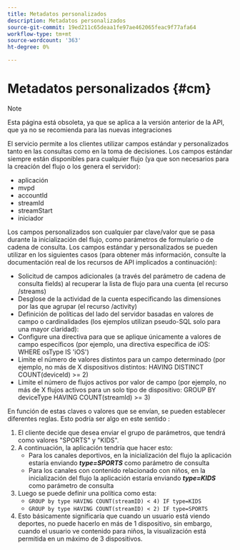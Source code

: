 ```yaml
---
title: Metadatos personalizados
description: Metadatos personalizados
source-git-commit: 19ed211c65deaa1fe97ae462065feac9f77afa64
workflow-type: tm+mt
source-wordcount: '363'
ht-degree: 0%

---
```




# Metadatos personalizados {#cm}

>[!NOTE]
>
> Esta página está obsoleta, ya que se aplica a la versión anterior de la API, que ya no se recomienda para las nuevas integraciones

El servicio permite a los clientes utilizar campos estándar y personalizados tanto en las consultas como en la toma de decisiones. Los campos estándar siempre están disponibles para cualquier flujo (ya que son necesarios para la creación del flujo o los genera el servidor):

* aplicación
* mvpd
* accountId
* streamId
* streamStart
* iniciador


Los campos personalizados son cualquier par clave/valor que se pasa durante la inicialización del flujo, como parámetros de formulario o de cadena de consulta. Los campos estándar y personalizados se pueden utilizar en los siguientes casos (para obtener más información, consulte la documentación real de los recursos de API implicados a continuación):

* Solicitud de campos adicionales (a través del parámetro de cadena de consulta fields) al recuperar la lista de flujo para una cuenta (el recurso /streams)
* Desglose de la actividad de la cuenta especificando las dimensiones por las que agrupar (el recurso /activity)
* Definición de políticas del lado del servidor basadas en valores de campo o cardinalidades (los ejemplos utilizan pseudo-SQL solo para una mayor claridad):
* Configure una directiva para que se aplique únicamente a valores de campo específicos (por ejemplo, una directiva específica de iOS: WHERE osType IS &#39;iOS&#39;)
* Limite el número de valores distintos para un campo determinado (por ejemplo, no más de X dispositivos distintos: HAVING DISTINCT COUNT(deviceId) >= 2)
* Limite el número de flujos activos por valor de campo (por ejemplo, no más de X flujos activos para un solo tipo de dispositivo: GROUP BY deviceType HAVING COUNT(streamId) >= 3)


En función de estas claves o valores que se envían, se pueden establecer diferentes reglas. Esto podría ser algo en este sentido :

1. El cliente decide que desea enviar el grupo de parámetros, que tendrá como valores &quot;SPORTS&quot; y &quot;KIDS&quot;.
1. A continuación, la aplicación tendría que hacer esto:
   * Para los canales deportivos, en la inicialización del flujo la aplicación estaría enviando ***type=SPORTS*** como parámetro de consulta
   * Para los canales con contenido relacionado con niños, en la inicialización del flujo la aplicación estaría enviando ***type=KIDS*** como parámetro de consulta
1. Luego se puede definir una política como esta:
   * `GROUP by type HAVING COUNT(streamID) < 4) IF type=KIDS`
   * `GROUP by type HAVING COUNT(streamID) < 2) IF type=SPORTS`
1. Esto básicamente significaría que cuando un usuario está viendo deportes, no puede hacerlo en más de 1 dispositivo, sin embargo, cuando el usuario ve contenido para niños, la visualización está permitida en un máximo de 3 dispositivos.


